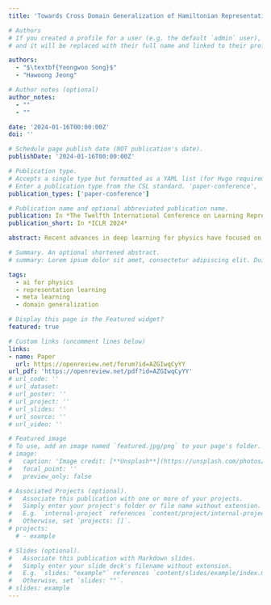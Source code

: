 ```yaml
---
title: 'Towards Cross Domain Generalization of Hamiltonian Representation via Meta Learning'

# Authors
# If you created a profile for a user (e.g. the default `admin` user), write the username (folder name) here
# and it will be replaced with their full name and linked to their profile.

authors:
  - "$\textbf{Yeongwoo Song}$"
  - "Hawoong Jeong"

# Author notes (optional)
author_notes:
  - ""
  - ""

date: '2024-01-16T00:00:00Z'
doi: ''

# Schedule page publish date (NOT publication's date).
publishDate: '2024-01-16T00:00:00Z'

# Publication type.
# Accepts a single type but formatted as a YAML list (for Hugo requirements).
# Enter a publication type from the CSL standard. 'paper-conference', 'article-journal', 'article' (preprint)
publication_types: ['paper-conference']

# Publication name and optional abbreviated publication name.
publication: In *The Twelfth International Conference on Learning Representations*
publication_short: In *ICLR 2024*

abstract: Recent advances in deep learning for physics have focused on discovering shared representations of target systems by incorporating physics priors or inductive biases into neural networks. While effective, these methods are limited to the system domain, where the type of system remains consistent and thus cannot ensure the adaptation to new, or unseen physical systems governed by different laws. For instance, a neural network trained on a mass-spring system cannot guarantee accurate predictions for the behavior of a two-body system or any other system with different physical laws. In this work, we take a significant leap forward by targeting cross domain generalization within the field of Hamiltonian dynamics. We model our system with a graph neural network (GNN) and employ a meta learning algorithm to enable the model to gain experience over a distribution of systems and make it adapt to new physics. Our approach aims to learn a unified Hamiltonian representation that is generalizable across multiple system domains, thereby overcoming the limitations of system-specific models. We demonstrate that the meta-trained model captures the generalized Hamiltonian representation that is consistent across different physical domains. Overall, through the use of meta learning, we offer a framework that achieves cross domain generalization, providing a step towards a unified model for understanding a wide array of dynamical systems via deep learning.

# Summary. An optional shortened abstract.
# summary: Lorem ipsum dolor sit amet, consectetur adipiscing elit. Duis posuere tellus ac convallis placerat. Proin tincidunt magna sed ex sollicitudin condimentum.

tags:
  - ai for physics
  - representation learning
  - meta learning
  - domain generalization

# Display this page in the Featured widget?
featured: true

# Custom links (uncomment lines below)
links:
- name: Paper
  url: https://openreview.net/forum?id=AZGIwqCyYY
url_pdf: 'https://openreview.net/pdf?id=AZGIwqCyYY'
# url_code: ''
# url_dataset: 
# url_poster: ''
# url_project: ''
# url_slides: ''
# url_source: ''
# url_video: ''

# Featured image
# To use, add an image named `featured.jpg/png` to your page's folder.
# image:
#   caption: 'Image credit: [**Unsplash**](https://unsplash.com/photos/pLCdAaMFLTE)'
#   focal_point: ''
#   preview_only: false

# Associated Projects (optional).
#   Associate this publication with one or more of your projects.
#   Simply enter your project's folder or file name without extension.
#   E.g. `internal-project` references `content/project/internal-project/index.md`.
#   Otherwise, set `projects: []`.
# projects:
  # - example

# Slides (optional).
#   Associate this publication with Markdown slides.
#   Simply enter your slide deck's filename without extension.
#   E.g. `slides: "example"` references `content/slides/example/index.md`.
#   Otherwise, set `slides: ""`.
# slides: example
---
```


<!-- {{% callout note %}}
Click the _Cite_ button above to demo the feature to enable visitors to import publication metadata into their reference management software.
{{% /callout %}}

{{% callout note %}}
Create your slides in Markdown - click the _Slides_ button to check out the example.
{{% /callout %}}

Add the publication's **full text** or **supplementary notes** here. You can use rich formatting such as including [code, math, and images](https://docs.hugoblox.com/content/writing-markdown-latex/). -->
